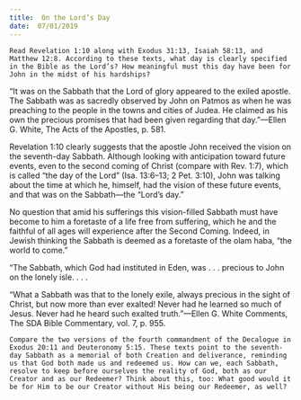 ```yaml
---
title:  On the Lord’s Day
date:  07/01/2019
---
```


`Read Revelation 1:10 along with Exodus 31:13, Isaiah 58:13, and Matthew 12:8. According to these texts, what day is clearly specified in the Bible as the Lord’s? How meaningful must this day have been for John in the midst of his hardships?`

“It was on the Sabbath that the Lord of glory appeared to the exiled apostle. The Sabbath was as sacredly observed by John on Patmos as when he was preaching to the people in the towns and cities of Judea. He claimed as his own the precious promises that had been given regarding that day.”—Ellen G. White, The Acts of the Apostles, p. 581.

Revelation 1:10 clearly suggests that the apostle John received the vision on the seventh-day Sabbath. Although looking with anticipation toward future events, even to the second coming of Christ (compare with Rev. 1:7), which is called “the day of the Lord” (Isa. 13:6–13; 2 Pet. 3:10), John was talking about the time at which he, himself, had the vision of these future events, and that was on the Sabbath—the “Lord’s day.”

No question that amid his sufferings this vision-filled Sabbath must have become to him a foretaste of a life free from suffering, which he and the faithful of all ages will experience after the Second Coming. Indeed, in Jewish thinking the Sabbath is deemed as a foretaste of the olam haba, “the world to come.”

“The Sabbath, which God had instituted in Eden, was . . . precious to John on the lonely isle. . . .

“What a Sabbath was that to the lonely exile, always precious in the sight of Christ, but now more than ever exalted! Never had he learned so much of Jesus. Never had he heard such exalted truth.”—Ellen G. White Comments, The SDA Bible Commentary, vol. 7, p. 955.

`Compare the two versions of the fourth commandment of the Decalogue in Exodus 20:11 and Deuteronomy 5:15. These texts point to the seventh-day Sabbath as a memorial of both Creation and deliverance, reminding us that God both made us and redeemed us. How can we, each Sabbath, resolve to keep before ourselves the reality of God, both as our Creator and as our Redeemer? Think about this, too: What good would it be for Him to be our Creator without His being our Redeemer, as well?`